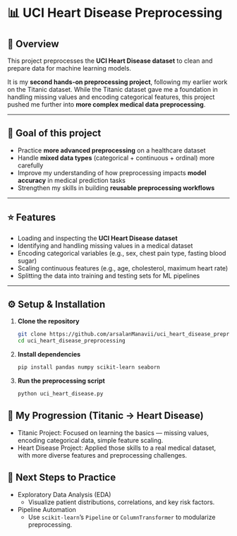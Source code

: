 # 📊 UCI Heart Disease Preprocessing

## 📌 Overview
This project preprocesses the **UCI Heart Disease dataset** to clean and prepare data for machine learning models.  

It is my **second hands-on preprocessing project**, following my earlier work on the Titanic dataset. While the Titanic dataset gave me a foundation in handling missing values and encoding categorical features, this project pushed me further into **more complex medical data preprocessing**.

---

## 🎯 Goal of this project
- Practice **more advanced preprocessing** on a healthcare dataset  
- Handle **mixed data types** (categorical + continuous + ordinal) more carefully  
- Improve my understanding of how preprocessing impacts **model accuracy** in medical prediction tasks  
- Strengthen my skills in building **reusable preprocessing workflows**  

---

## ⭐ Features
- Loading and inspecting the **UCI Heart Disease dataset**  
- Identifying and handling missing values in a medical dataset  
- Encoding categorical variables (e.g., sex, chest pain type, fasting blood sugar)  
- Scaling continuous features (e.g., age, cholesterol, maximum heart rate)  
- Splitting the data into training and testing sets for ML pipelines  

---

## ⚙️ Setup & Installation
1. **Clone the repository**
   ```bash
   git clone https://github.com/arsalanManavii/uci_heart_disease_preprocessing.git
   cd uci_heart_disease_preprocessing
2. **Install dependencies**
   ```bash
   pip install pandas numpy scikit-learn seaborn
3. **Run the preprocessing script**
   ```bash
   python uci_heart_disease.py

## 🚀 My Progression (Titanic → Heart Disease)
- Titanic Project: Focused on learning the basics — missing values, encoding categorical data, simple feature scaling.
- Heart Disease Project: Applied those skills to a real medical dataset, with more diverse features and preprocessing challenges.

## 💯 Next Steps to Practice
- Exploratory Data Analysis (EDA)
  * Visualize patient distributions, correlations, and key risk factors.
- Pipeline Automation
  * Use `scikit-learn`’s `Pipeline` or `ColumnTransformer` to modularize preprocessing.
